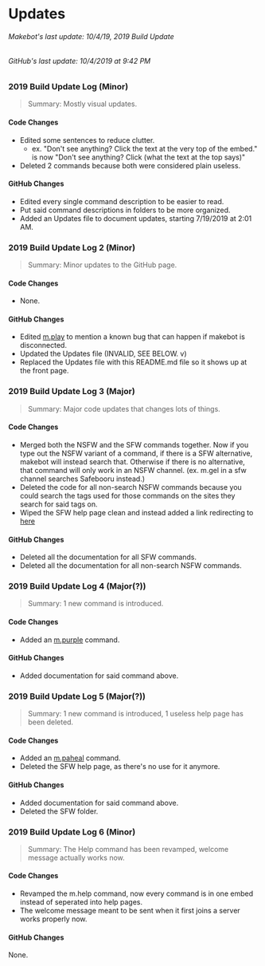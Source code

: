 # Updates

###### Makebot's last update: 10/4/19, 2019 Build Update
###### GitHub's last update: 10/4/2019 at 9:42 PM

### 2019 Build Update Log (Minor)

> Summary: Mostly visual updates.

#### Code Changes
* Edited some sentences to reduce clutter.
  * ex. "Don't see anything? Click the text at the very top of the embed." is now "Don't see anything? Click (what the text at the top says)"
* Deleted 2 commands because both were considered plain useless.

#### GitHub Changes
* Edited every single command description to be easier to read.
* Put said command descriptions in folders to be more organized.
* Added an Updates file to document updates, starting 7/19/2019 at 2:01 AM.

### 2019 Build Update Log 2 (Minor)

> Summary: Minor updates to the GitHub page.

#### Code Changes
* None.

#### GitHub Changes
* Edited [m.play](https://github.com/makebot-help/Command-Info/blob/master/music/play.md) to mention a known bug that can happen if makebot is disconnected.
* Updated the Updates file (INVALID, SEE BELOW. v)
* Replaced the Updates file with this README.md file so it shows up at the front page.

### 2019 Build Update Log 3 (Major)

> Summary: Major code updates that changes lots of things.

#### Code Changes
* Merged both the NSFW and the SFW commands together. Now if you type out the NSFW variant of a command, if there is a SFW alternative, makebot will instead search that. Otherwise if there is no alternative, that command will only work in an NSFW channel. (ex. m.gel in a sfw channel searches Safebooru instead.)
* Deleted the code for all non-search NSFW commands because you could search the tags used for those commands on the sites they search for said tags on.
* Wiped the SFW help page clean and instead added a link redirecting to [here](https://github.com/makebot-help/Command-Info/blob/master/sfw/what_changed.md)

#### GitHub Changes
* Deleted all the documentation for all SFW commands.
* Deleted all the documentation for all non-search NSFW commands.

### 2019 Build Update Log 4 (Major(?))

> Summary: 1 new command is introduced.

#### Code Changes
* Added an [m.purple](https://github.com/makebot-help/Command-Info/blob/master/fun/purple.md) command.

#### GitHub Changes
* Added documentation for said command above.

### 2019 Build Update Log 5 (Major(?))

> Summary: 1 new command is introduced, 1 useless help page has been deleted.

#### Code Changes
* Added an [m.paheal](https://github.com/makebot-help/Command-Info/blob/master/nsfw/paheal.md) command.
* Deleted the SFW help page, as there's no use for it anymore.

#### GitHub Changes
* Added documentation for said command above.
* Deleted the SFW folder.

### 2019 Build Update Log 6 (Minor)

> Summary: The Help command has been revamped, welcome message actually works now.

#### Code Changes
* Revamped the m.help command, now every command is in one embed instead of seperated into help pages.
* The welcome message meant to be sent when it first joins a server works properly now.

#### GitHub Changes
None.
